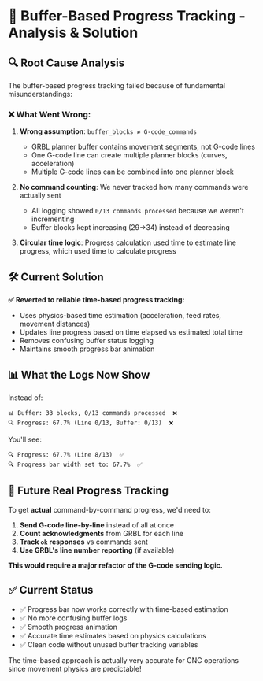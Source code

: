 # 🔧 **Buffer-Based Progress Tracking - Analysis & Solution**

## 🔍 **Root Cause Analysis**

The buffer-based progress tracking failed because of fundamental misunderstandings:

### **❌ What Went Wrong:**
1. **Wrong assumption**: `buffer_blocks ≠ G-code_commands`
   - GRBL planner buffer contains movement segments, not G-code lines
   - One G-code line can create multiple planner blocks (curves, acceleration)
   - Multiple G-code lines can be combined into one planner block

2. **No command counting**: We never tracked how many commands were actually sent
   - All logging showed `0/13 commands processed` because we weren't incrementing
   - Buffer blocks kept increasing (29→34) instead of decreasing

3. **Circular time logic**: Progress calculation used time to estimate line progress, which used time to calculate progress

## 🛠️ **Current Solution**

**✅ Reverted to reliable time-based progress tracking:**
- Uses physics-based time estimation (acceleration, feed rates, movement distances)
- Updates line progress based on time elapsed vs estimated total time
- Removes confusing buffer status logging
- Maintains smooth progress bar animation

## 📊 **What the Logs Now Show**

Instead of:
```
📊 Buffer: 33 blocks, 0/13 commands processed  ❌
🔍 Progress: 67.7% (Line 0/13, Buffer: 0/13)  ❌
```

You'll see:
```
🔍 Progress: 67.7% (Line 8/13)  ✅
🔍 Progress bar width set to: 67.7%  ✅
```

## 🎯 **Future Real Progress Tracking**

To get **actual** command-by-command progress, we'd need to:

1. **Send G-code line-by-line** instead of all at once
2. **Count acknowledgments** from GRBL for each line  
3. **Track `ok` responses** vs commands sent
4. **Use GRBL's line number reporting** (if available)

**This would require a major refactor of the G-code sending logic.**

## ✅ **Current Status**

- ✅ Progress bar now works correctly with time-based estimation
- ✅ No more confusing buffer logs
- ✅ Smooth progress animation
- ✅ Accurate time estimates based on physics calculations
- ✅ Clean code without unused buffer tracking variables

The time-based approach is actually very accurate for CNC operations since movement physics are predictable!
